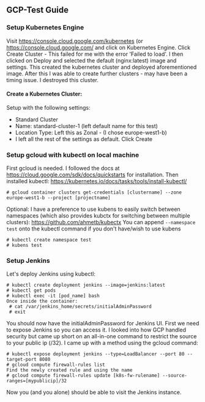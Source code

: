 ## GCP-Test Guide

### Setup Kubernetes Engine
Visit https://console.cloud.google.com/kubernetes (or https://console.cloud.google.com/ and click on Kubernetes Engine.
Click Create Cluster - This failed for me with the error 'Failed to load'.
I then clicked on Deploy and selected the default (nginx:latest) image and settings. This created the kubernetes cluster and deployed aforementioned image.
After this I was able to create further clusters - may have been a timing issue. I destroyed this cluster.

#### Create a Kubernetes Cluster:
Setup with the following settings:
* Standard Cluster
* Name: standard-cluster-1 (left default name for this test)
* Location Type: Left this as Zonal - (I chose europe-west1-b)
* I left all the rest of the settings as default.
Click Create

### Setup gcloud with kubectl on local machine

First gcloud is needed. I followed the docs at https://cloud.google.com/sdk/docs/quickstarts for installation.
Then installed kubectl: https://kubernetes.io/docs/tasks/tools/install-kubectl/

```
# gcloud container clusters get-credentials [clustername] --zone europe-west1-b --project [projectname]
```

Optional: I have a preference to use kubens to easily switch between namespaces (which also provides kubctx for switching between multiple clusters): https://github.com/ahmetb/kubectx
You can append `--namespace test` onto the kubectl command if you don't have/wish to use kubens
```
# kubectl create namespace test
# kubens test
```

### Setup Jenkins
Let's deploy Jenkins using kubectl:
```
# kubectl create deployment jenkins --image=jenkins:latest
# kubectl get pods
# kubectl exec -it [pod_name] bash
Once inside the container:
 # cat /var/jenkins_home/secrets/initialAdminPassword
 # exit
```
You should now have the initialAdminPassword for Jenkins UI.
First we need to expose Jenkins so you can access it. I looked into how GCP handled security but came up short on an all-in-one command to restrict the source to your public ip (/32). I came up with a method using the gcloud command:
```
# kubectl expose deployment jenkins --type=LoadBalancer --port 80 --target-port 8080
# gcloud compute firewall-rules list
Find the newly created rule and using the name
# gcloud compute firewall-rules update [k8s-fw-rulename] --source-ranges=[mypublicip]/32
```

Now you (and you alone) should be able to visit the Jenkins instance.
